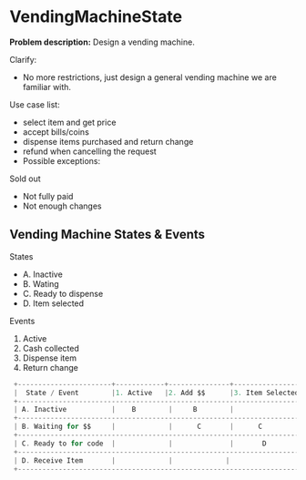 # VendingMachineState

 **Problem description:**
 Design a vending machine.

 Clarify:
 - No more restrictions, just design a general vending machine we are familiar with.

 Use case list:
 - select item and get price
 - accept bills/coins
 - dispense items purchased and return change
 - refund when cancelling the request
 - Possible exceptions:

 Sold out
 - Not fully paid
 - Not enough changes


## Vending Machine States & Events

 States
 - A. Inactive
 - B. Wating
 - C. Ready to dispense
 - D. Item selected
 
 Events
 1. Active
 2. Cash collected
 3. Dispense item
 4. Return change

 
```swift 
 +-----------------------+------------+---------------+-----------------+-----------+
 |  State / Event        |1. Active   |2. Add $$      |3. Item Selected |4. Dispense |
 +----------------------------------------------------------------------------------+
 | A. Inactive           |    B        |     B        |                |            |
 +----------------------------------------------------------------------------------+
 | B. Waiting for $$     |             |      C       |      C          |            |
 +----------------------------------------------------------------------------------+
 | C. Ready to for code  |             |              |       D         |      D     |
 +----------------------------------------------------------------------------------+
 | D. Receive Item       |             |             |                |        A    |
 +----------------------------------------------------------------------------------+
 ```

